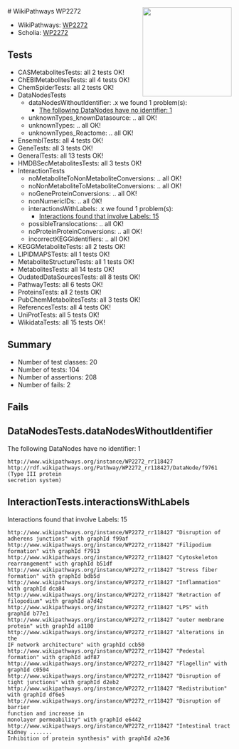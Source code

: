 <img style="float: right; width: 200px" src="https://upload.wikimedia.org/wikipedia/commons/thumb/8/83/Wplogo_with_text_500.png/640px-Wplogo_with_text_500.png" />
# WikiPathways WP2272

* WikiPathways: [WP2272](https://wikipathways.org/pathways/WP2272)
* Scholia: [WP2272](https://scholia.toolforge.org/wikipathways/WP2272)
## Tests
* CASMetabolitesTests: all 2 tests OK!
* ChEBIMetabolitesTests: all 4 tests OK!
* ChemSpiderTests: all 2 tests OK!
* DataNodesTests
    * dataNodesWithoutIdentifier: .x we found 1 problem(s):
        * [The following DataNodes have no identifier: 1](#d2d32fa0)
    * unknownTypes_knownDatasource: .. all OK!
    * unknownTypes: .. all OK!
    * unknownTypes_Reactome: .. all OK!
* EnsemblTests: all 4 tests OK!
* GeneTests: all 3 tests OK!
* GeneralTests: all 13 tests OK!
* HMDBSecMetabolitesTests: all 3 tests OK!
* InteractionTests
    * noMetaboliteToNonMetaboliteConversions: .. all OK!
    * noNonMetaboliteToMetaboliteConversions: .. all OK!
    * noGeneProteinConversions: .. all OK!
    * nonNumericIDs: .. all OK!
    * interactionsWithLabels: .x we found 1 problem(s):
        * [Interactions found that involve Labels: 15](#fe97a8bd)
    * possibleTranslocations: .. all OK!
    * noProteinProteinConversions: .. all OK!
    * incorrectKEGGIdentifiers: .. all OK!
* KEGGMetaboliteTests: all 2 tests OK!
* LIPIDMAPSTests: all 1 tests OK!
* MetaboliteStructureTests: all 1 tests OK!
* MetabolitesTests: all 14 tests OK!
* OudatedDataSourcesTests: all 8 tests OK!
* PathwayTests: all 6 tests OK!
* ProteinsTests: all 2 tests OK!
* PubChemMetabolitesTests: all 3 tests OK!
* ReferencesTests: all 4 tests OK!
* UniProtTests: all 5 tests OK!
* WikidataTests: all 15 tests OK!


## Summary

* Number of test classes: 20
* Number of tests: 104
* Number of assertions: 208
* Number of fails: 2

## Fails

<a name="d2d32fa0" />

## DataNodesTests.dataNodesWithoutIdentifier

The following DataNodes have no identifier: 1
```
http://www.wikipathways.org/instance/WP2272_rr118427 http://rdf.wikipathways.org/Pathway/WP2272_rr118427/DataNode/f9761 (Type III protein
secretion system)
```

<a name="fe97a8bd" />

## InteractionTests.interactionsWithLabels

Interactions found that involve Labels: 15
```
http://www.wikipathways.org/instance/WP2272_rr118427 "Disruption of adherens junctions" with graphId f99af
http://www.wikipathways.org/instance/WP2272_rr118427 "Filipodium formation" with graphId f7913
http://www.wikipathways.org/instance/WP2272_rr118427 "Cytoskeleton
rearrangement" with graphId b51df
http://www.wikipathways.org/instance/WP2272_rr118427 "Stress fiber formation" with graphId bdb5d
http://www.wikipathways.org/instance/WP2272_rr118427 "Inflammation" with graphId dca84
http://www.wikipathways.org/instance/WP2272_rr118427 "Retraction of filopodium" with graphId a7d42
http://www.wikipathways.org/instance/WP2272_rr118427 "LPS" with graphId b77e1
http://www.wikipathways.org/instance/WP2272_rr118427 "outer membrane protein" with graphId a1180
http://www.wikipathways.org/instance/WP2272_rr118427 "Alterations in the
IF network architecture" with graphId ccb50
http://www.wikipathways.org/instance/WP2272_rr118427 "Pedestal formation" with graphId adf87
http://www.wikipathways.org/instance/WP2272_rr118427 "Flagellin" with graphId c0504
http://www.wikipathways.org/instance/WP2272_rr118427 "Disruption of tight junctions" with graphId d2eb2
http://www.wikipathways.org/instance/WP2272_rr118427 "Redistribution" with graphId df6e5
http://www.wikipathways.org/instance/WP2272_rr118427 "Disruption of barrier
function and increase in
monolayer permeability" with graphId e6442
http://www.wikipathways.org/instance/WP2272_rr118427 "Intestinal tract
Kidney .......
Inhibition of protein synthesis" with graphId a2e36
```

